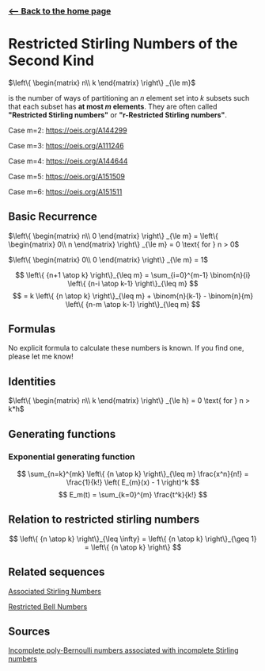 <!-- title: Restricted Stirling Numbers -->

### [<-- Back to the home page](index.md)

# Restricted Stirling Numbers of the Second Kind
$\left\{
\begin{matrix}
    n\\
    k
\end{matrix}
\right\}
_{\le m}$ 

is the number of ways of partitioning an $n$ element set into $k$ subsets such that each subset has **at most $m$ elements**. They are often called **"Restricted Stirling numbers"** or **"r-Restricted Stirling numbers"**. 

Case m=2: https://oeis.org/A144299

Case m=3: https://oeis.org/A111246

Case m=4: https://oeis.org/A144644

Case m=5: https://oeis.org/A151509

Case m=6: https://oeis.org/A151511
## Basic Recurrence


$\left\{
\begin{matrix}
    n\\
    0
\end{matrix}
\right\}
_{\le m}
= \left\{
\begin{matrix}
    0\\
    n
\end{matrix}
\right\}
_{\le m}
= 0 \text{ for } n > 0$ 

$\left\{
\begin{matrix}
    0\\
    0
\end{matrix}
\right\}
_{\le m}
= 1$


$$
\left\{ {n+1 \atop k} \right\}_{\leq m} = \sum_{i=0}^{m-1} \binom{n}{i} \left\{ {n-i \atop k-1} \right\}_{\leq m}
$$
$$
= k \left\{ {n \atop k} \right\}_{\leq m} + \binom{n}{k-1} - \binom{n}{m} \left\{ {n-m \atop k-1} \right\}_{\leq m}
$$


## Formulas

No explicit formula to calculate these numbers is known. If you find one, please let me know!


## Identities


$\left\{
\begin{matrix}
    n\\
    k
\end{matrix}
\right\}
_{\le h}
= 0 \text{ for } n > k*h$



## Generating functions

### Exponential generating function

$$
\sum_{n=k}^{mk} \left\{ {n \atop k} \right\}_{\leq m} \frac{x^n}{n!} = \frac{1}{k!} \left( E_{m}(x) - 1 \right)^k
$$
$$
E_m(t) = \sum_{k=0}^{m} \frac{t^k}{k!}
$$

## Relation to restricted stirling numbers

$$
\left\{ {n \atop k} \right\}_{\leq \infty} = \left\{ {n \atop k} \right\}_{\geq 1} = \left\{ {n \atop k} \right\}
$$

## Related sequences

[Associated Stirling Numbers](associatedStirling.md)

[Restricted Bell Numbers](restrictedBell.md)

## Sources
[Incomplete poly-Bernoulli numbers associated with incomplete Stirling numbers
](https://arxiv.org/abs/1510.05799)



